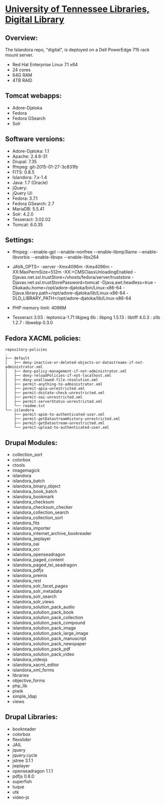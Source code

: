 # [University of Tennessee Libraries, Digital Library](http://digital.lib.utk.edu/collections)

## Overview:

The Islandora repo, "digital", is deployed on a Dell PowerEdge 715 rack mount server.

* Red Hat Enterprise Linux 7.1 x64
* 24 cores
* 64G RAM
* 4TB RAID

## Tomcat webapps:

* Adore-Djatoka
* Fedora
* Fedora GSearch
* Solr

## Software versions:

* Adore-Djatoka: 1.1
* Apache: 2.4.6-31
* Drupal: 7.35
* ffmpeg: git-2015-01-27-3c831fb
* FITS: 0.8.5
* Islandora: 7.x-1.4
* Java: 1.7 (Oracle)
* jQuery: 
* jQuery UI: 
* Fedora: 3.7.1
* Fedora GSearch: 2.7
* MariaDB: 5.5.41
* Solr: 4.2.0
* Tesseract: 3.02.02
* Tomcat: 6.0.35
 

## Settings:

* ffmpeg:  --enable-gpl --enable-nonfree --enable-libmp3lame --enable-libvorbis --enable-libvpx --enable-libx264
* JAVA_OPTS= -server -Xmx4096m -Xms4096m
 -XX:MaxPermSize=512m
 -XX:+CMSClassUnloadingEnabled
 -Djavax.net.ssl.trustStore=/vhosts/fedora/server/truststore
 -Djavax.net.ssl.trustStorePassword=tomcat
 -Djava.awt.headless=true
 -Dkakadu.home=/opt/adore-djatoka/bin/Linux-x86-64
 -Djava.library.path=/opt/adore-djatoka/lib/Linux-x86-64
 -DLD_LIBRARY_PATH=/opt/adore-djatoka/lib/Linux-x86-64
 
* PHP memory limit: 4096M
* Tesseract 3.03 : leptonica-1.71  libjpeg 6b : libpng 1.5.13 : libtiff 4.0.3 : zlib 1.2.7 : libwebp 0.3.0

## Fedora XACML policies:
```
repository-policies
.
├── default
│   ├── deny-inactive-or-deleted-objects-or-datastreams-if-not-administrator.xml
│   ├── deny-policy-management-if-not-administrator.xml
│   ├── deny-reloadPolicies-if-not-localhost.xml
│   ├── deny-unallowed-file-resolution.xml
│   ├── permit-anything-to-administrator.xml
│   ├── permit-apia-unrestricted.xml
│   ├── permit-dsstate-check-unrestricted.xml
│   ├── permit-oai-unrestricted.xml
│   ├── permit-serverStatus-unrestricted.xml
│   └── readme.txt
└── islandora
    ├── permit-apim-to-authenticated-user.xml
    ├── permit-getDatastreamHistory-unrestricted.xml
    ├── permit-getDatastream-unrestricted.xml
    └── permit-upload-to-authenticated-user.xml
```

## Drupal Modules:

* collection_sort
* colorbox
* ctools
* imagemagick
* islandora
* islandora_batch
* islandora_binary_object
* islandora_book_batch
* islandora_bookmark
* islandora_checksum
* islandora_checksum_checker
* islandora_collection_search
* islandora_collection_sort
* islandora_fits
* islandora_importer
* islandora_internet_archive_bookreader
* islandora_jwplayer
* islandora_oai
* islandora_ocr
* islandora_openseadragon
* islandora_paged_content
* islandora_paged_tei_seadragon
* islandora_pdfjs
* islandora_premis
* islandora_rest
* islandora_solr_facet_pages
* islandora_solr_metadata
* islandora_solr_search
* islandora_solr_views
* islandora_solution_pack_audio
* islandora_solution_pack_book
* islandora_solution_pack_collection
* islandora_solution_pack_compound
* islandora_solution_pack_image
* islandora_solution_pack_large_image
* islandora_solution_pack_manuscript
* islandora_solution_pack_newspaper
* islandora_solution_pack_pdf
* islandora_solution_pack_video
* islandora_videojs
* islandora_xacml_editor
* islandora_xml_forms
* libraries
* objective_forms
* php_lib
* piwik
* simple_ldap
* views

## Drupal Libraries:

* bookreader
* colorbox
* flexslider
* JAIL
* jquery
* jquery.cycle
* jstree 3.1.1
* jwplayer
* openseadragon 1.1.1
* pdfjs 0.8.0
* superfish
* tuque
* utk
* video-js

